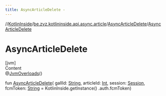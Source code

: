 ```yaml
---
title: AsyncArticleDelete -
---
```

//[KotlinInside](../../index.md)/[be.zvz.kotlininside.api.async.article](../index.md)/[AsyncArticleDelete](index.md)/[AsyncArticleDelete](-async-article-delete.md)



# AsyncArticleDelete  
[jvm]  
Content  
@[JvmOverloads](https://kotlinlang.org/api/latest/jvm/stdlib/kotlin.jvm/-jvm-overloads/index.html)()

fun [AsyncArticleDelete](-async-article-delete.md)(
gallId: [String](https://kotlinlang.org/api/latest/jvm/stdlib/kotlin/-string/index.html),
articleId: [Int](https://kotlinlang.org/api/latest/jvm/stdlib/kotlin/-int/index.html),
session: [Session](../../be.zvz.kotlininside.session/-session/index.md),
fcmToken: [String](https://kotlinlang.org/api/latest/jvm/stdlib/kotlin/-string/index.html) = KotlinInside.getInstance()
.auth.fcmToken)  



